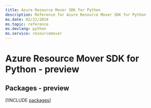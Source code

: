 ```yaml
---
title: Azure Resource Mover SDK for Python
description: Reference for Azure Resource Mover SDK for Python
ms.date: 02/22/2024
ms.topic: reference
ms.devlang: python
ms.service: resourcemover
---
```

# Azure Resource Mover SDK for Python - preview
## Packages - preview
[!INCLUDE [packages](resource-mover-index.md)]